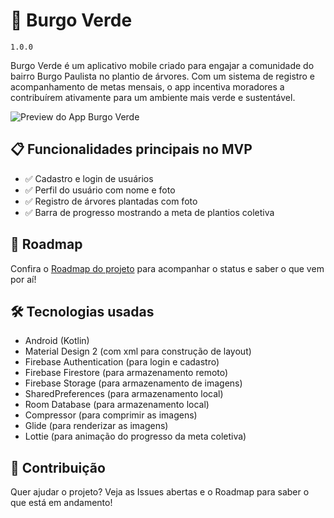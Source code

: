 # 🌱 Burgo Verde
`1.0.0`

Burgo Verde é um aplicativo mobile criado para engajar a comunidade do bairro Burgo Paulista no plantio de árvores. Com um sistema de registro e acompanhamento de metas mensais, o app incentiva moradores a contribuírem ativamente para um ambiente mais verde e sustentável.

![Preview do App Burgo Verde](https://github.com/user-attachments/assets/9391ce01-b53c-4900-9483-6b8b62f4cc94)

## 📋 Funcionalidades principais no MVP
- ✅ Cadastro e login de usuários
- ✅ Perfil do usuário com nome e foto
- ✅ Registro de árvores plantadas com foto
- ✅ Barra de progresso mostrando a meta de plantios coletiva

## 📅 Roadmap
Confira o [Roadmap do projeto](./ROADMAP.md) para acompanhar o status e saber o que vem por aí!

## 🛠️ Tecnologias usadas
- Android (Kotlin)
- Material Design 2 (com xml para construção de layout)
- Firebase Authentication (para login e cadastro)
- Firebase Firestore (para armazenamento remoto)
- Firebase Storage (para armazenamento de imagens)
- SharedPreferences (para armazenamento local)
- Room Database (para armazenamento local)
- Compressor (para comprimir as imagens)
- Glide (para renderizar as imagens)
- Lottie (para animação do progresso da meta coletiva)

## 🚀 Contribuição
Quer ajudar o projeto? Veja as Issues abertas e o Roadmap para saber o que está em andamento!
